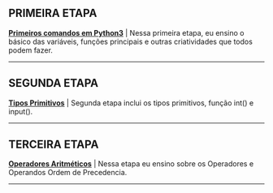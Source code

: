 ## PRIMEIRA ETAPA
**[Primeiros comandos em Python3](./1-%20Primeiros%20comandos%20em%20Python3.md)**
| Nessa primeira etapa, eu ensino o básico das variáveis, funções principais e outras criatividades que todos podem fazer.
<hr>

## SEGUNDA ETAPA
**[Tipos Primitivos](./2-%20Tipos%20Primitivos.md)**
| Segunda etapa inclui os tipos primitivos, função int() e input().
<hr>

## TERCEIRA ETAPA
**[Operadores Aritméticos](./3-%20Operadores%20Aritméticos.md)**
| Nessa etapa eu ensino sobre os Operadores e Operandos Ordem de Precedencia.
<hr>